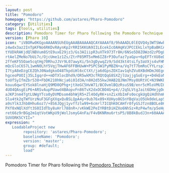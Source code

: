 ```yaml
---
layout: post
title: "Pomodoro"
homepage: "https://github.com/astares/Pharo-Pomodoro"
category: [Utilities]
tags: [tools, utilities]
description: Pomodoro Timer for Pharo following the Pomodoro Technique
version: [Pharo 10] 
icon: "iVBORw0KGgoAAAANSUhEUgAAABAAAAAQCAYAAAAf8/9hAAADL0lEQVQ4y3WTSWwbdRjFfzNj
z4wdx3az2InTpKFNo6RKDvRAynKp2rRRISKKUA9IILEcekIcOAHqKVJPCCEkLlxYpBaBKCA2
tYUDkRAKjdQlNBVum8StE9uxE29jz3/Gs3AIiipR3uXTk973Tr8H/6NSo5D8ZOWzd2zPDgLY
rtAelZMeNo7bUi7c/OjcUme1z1Zs/ZtrP85MT5xMm6IZ8rP3Oufaz7yaGpv+6pEFTrXU8eD8
2ffeKF55Oae5cqtHg70RhuJJVr9L07awyXi/5n3gDywqZz9/Sd43kt4tsLfy3aVXjs4vFHMj
mQcGloC657L1wmN0LhY5VqjTHwAF6FFBHUwW+PSPCSW1PyMBZN+a/Vq7tT7bmRoCYYLrsp1b
I7tyA8eDzgCEZQhJ0NadgkoO48TkpdiHl6cCtXt/ja6dGpsZOXIav1qhZVu0XBdHDmJ6Ego+
hgceoPUOIj35LIgqrd++mDTXlocDhd9/OR5wkM3cfRQtQqG8SXZjlUajjgSoErg++D4kEoNI
toUfSyIfmZbrS38+FbDK210hNcja6i0Id3A/n8H2d55kwJHAB2QJNm7Msy8URtVC+N39WKbo
kouu6qwrEYSok8lnaHjQ9MD0QPhg+jtXeGC5HvW71/BCOvmlBQzRsuS9B/enr5cMloVMUIH2
4UO4QAsgEiP6+ARSvAupPUawd4BAopvFn86TvX2dxOCBO4G+p4//2q5LVtgJait6DHejgOdJ
aJKPJnm4TgtLUWgYTco0yDVMDsom4bhWjR5+Zl4OdyRK+snZixXbImFs0ocgkUgQiHdhhmKU
Slu4tk2qTWfUrzNuF3GFgXXqxQvBSLQpA4y+9ub76x09+XUHyo0G5nYBqVaiO5Uk0deLapSx
a9sYlk3Jhb8Hhu6oz7/+8S6JQgj1yvffzlw99+6cmrl7ICQhK0CAHfr0fyGSJTzn8BOLe868
PXf0xNQlXdft3S0IIdTby8uHrl788nR+/vKkWE2PeIYRBtDiHZXo6NhSz+RzP4wfm/p5eHg4
ret66z9rBGg2m1qtVotWKpU9jWolJsmyG4nFa/F4vBKNRmu6rtsP5/8B8kBudJ3n+60AAAAA
SUVORK5CYII="
expression: "
   LoadableProject new 
		repository: 'astares/Pharo-Pomodoro'; 
		baselineName: 'Pomodoro'; 
		version: 'master';
		group: #default;
		load"
---
```


Pomodoro Timer for Pharo following the [Pomodoro Technique](https://en.wikipedia.org/wiki/Pomodoro_Technique)
